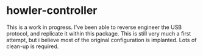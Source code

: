 # howler-controller

This is a work in progress. I've been able to reverse engineer the USB protocol, and replicate it within this package. This is still very much a first attempt, but i believe most of the original configuration is implanted. Lots of clean-up is required.
